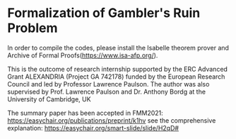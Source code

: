 # Formalization of Gambler's Ruin Problem
In order to compile the codes, please install the Isabelle theorem prover and Archive of Formal Proofs(https://www.isa-afp.org/).

This is the outcome of research internship supported by the ERC Advanced Grant ALEXANDRIA (Project GA 742178) funded by the
European Research Council and led by Professor Lawrence Paulson. The author was also supervised by Prof.
Lawrence Paulson and Dr. Anthony Bordg at the University of Cambridge, UK

The summary paper has been accepted in FMM2021: https://easychair.org/publications/preprint/k1hv
see the comprehensive explanation: https://easychair.org/smart-slide/slide/H2qD#
